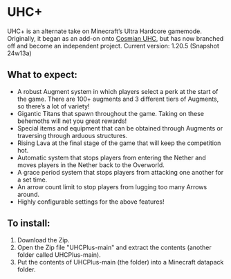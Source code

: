 # UHC+

UHC+ is an alternate take on Minecraft’s Ultra Hardcore gamemode. Originally, it began as an add-on onto [Cosmian UHC](https://www.planetminecraft.com/data-pack/cosmian-uhc-v3-1-18/), but has now branched off and become an independent project.
Current version: 1.20.5 (Snapshot 24w13a)

## What to expect:

- A robust Augment system in which players select a perk at the start of the game. There are 100+ augments and 3 different tiers of Augments, so there’s a lot of variety!
- Gigantic Titans that spawn throughout the game. Taking on these behemoths will net you great rewards!
- Special items and equipment that can be obtained through Augments or traversing through arduous structures.
- Rising Lava at the final stage of the game that will keep the competition hot.
- Automatic system that stops players from entering the Nether and moves players in the Nether back to the Overworld.
- A grace period system that stops players from attacking one another for a set time.
- An arrow count limit to stop players from lugging too many Arrows around.
- Highly configurable settings for the above features!

## To install:
1. Download the Zip.
2. Open the Zip file "UHCPlus-main" and extract the contents (another folder called UHCPlus-main).
3. Put the contents of UHCPlus-main (the folder) into a Minecraft datapack folder.
